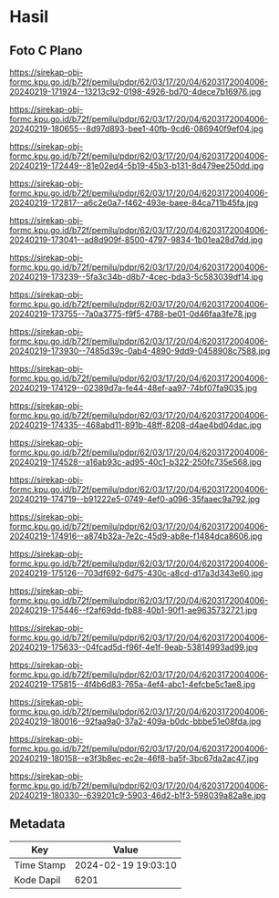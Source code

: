 # Hasil

## Foto C Plano

https://sirekap-obj-formc.kpu.go.id/b72f/pemilu/pdpr/62/03/17/20/04/6203172004006-20240219-171924--13213c92-0198-4926-bd70-4dece7b16976.jpg

https://sirekap-obj-formc.kpu.go.id/b72f/pemilu/pdpr/62/03/17/20/04/6203172004006-20240219-180655--8d97d893-bee1-40fb-9cd6-086940f9ef04.jpg

https://sirekap-obj-formc.kpu.go.id/b72f/pemilu/pdpr/62/03/17/20/04/6203172004006-20240219-172449--81e02ed4-5b19-45b3-b131-8d479ee250dd.jpg

https://sirekap-obj-formc.kpu.go.id/b72f/pemilu/pdpr/62/03/17/20/04/6203172004006-20240219-172817--a6c2e0a7-f462-493e-baee-84ca711b45fa.jpg

https://sirekap-obj-formc.kpu.go.id/b72f/pemilu/pdpr/62/03/17/20/04/6203172004006-20240219-173041--ad8d909f-8500-4797-9834-1b01ea28d7dd.jpg

https://sirekap-obj-formc.kpu.go.id/b72f/pemilu/pdpr/62/03/17/20/04/6203172004006-20240219-173239--5fa3c34b-d8b7-4cec-bda3-5c583039df14.jpg

https://sirekap-obj-formc.kpu.go.id/b72f/pemilu/pdpr/62/03/17/20/04/6203172004006-20240219-173755--7a0a3775-f9f5-4788-be01-0d46faa3fe78.jpg

https://sirekap-obj-formc.kpu.go.id/b72f/pemilu/pdpr/62/03/17/20/04/6203172004006-20240219-173930--7485d39c-0ab4-4890-9dd9-0458908c7588.jpg

https://sirekap-obj-formc.kpu.go.id/b72f/pemilu/pdpr/62/03/17/20/04/6203172004006-20240219-174129--02389d7a-fe44-48ef-aa97-74bf07fa9035.jpg

https://sirekap-obj-formc.kpu.go.id/b72f/pemilu/pdpr/62/03/17/20/04/6203172004006-20240219-174335--468abd11-891b-48ff-8208-d4ae4bd04dac.jpg

https://sirekap-obj-formc.kpu.go.id/b72f/pemilu/pdpr/62/03/17/20/04/6203172004006-20240219-174528--a16ab93c-ad95-40c1-b322-250fc735e568.jpg

https://sirekap-obj-formc.kpu.go.id/b72f/pemilu/pdpr/62/03/17/20/04/6203172004006-20240219-174719--b91222e5-0749-4ef0-a096-35faaec9a792.jpg

https://sirekap-obj-formc.kpu.go.id/b72f/pemilu/pdpr/62/03/17/20/04/6203172004006-20240219-174916--a874b32a-7e2c-45d9-ab8e-f1484dca8606.jpg

https://sirekap-obj-formc.kpu.go.id/b72f/pemilu/pdpr/62/03/17/20/04/6203172004006-20240219-175126--703df692-6d75-430c-a8cd-d17a3d343e60.jpg

https://sirekap-obj-formc.kpu.go.id/b72f/pemilu/pdpr/62/03/17/20/04/6203172004006-20240219-175446--f2af69dd-fb88-40b1-90f1-ae9635732721.jpg

https://sirekap-obj-formc.kpu.go.id/b72f/pemilu/pdpr/62/03/17/20/04/6203172004006-20240219-175633--04fcad5d-f96f-4e1f-9eab-53814993ad99.jpg

https://sirekap-obj-formc.kpu.go.id/b72f/pemilu/pdpr/62/03/17/20/04/6203172004006-20240219-175815--4f4b6d83-765a-4ef4-abc1-4efcbe5c1ae8.jpg

https://sirekap-obj-formc.kpu.go.id/b72f/pemilu/pdpr/62/03/17/20/04/6203172004006-20240219-180016--92faa9a0-37a2-409a-b0dc-bbbe51e08fda.jpg

https://sirekap-obj-formc.kpu.go.id/b72f/pemilu/pdpr/62/03/17/20/04/6203172004006-20240219-180158--e3f3b8ec-ec2e-46f8-ba5f-3bc67da2ac47.jpg

https://sirekap-obj-formc.kpu.go.id/b72f/pemilu/pdpr/62/03/17/20/04/6203172004006-20240219-180330--639201c9-5903-46d2-b1f3-598039a82a8e.jpg


## Metadata

| Key        | Value               |
| ---------- | ------------------- |
| Time Stamp | 2024-02-19 19:03:10 |
| Kode Dapil | 6201                |



